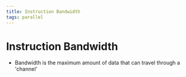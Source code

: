 ```yaml
---
title: Instruction Bandwidth
tags: parallel 
---
```


# Instruction Bandwidth
- Bandwidth is the maximum amount of data that can travel through a 'channel'








































































